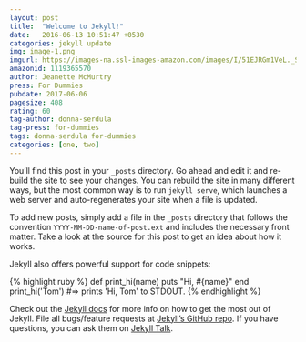 ```yaml
---
layout: post
title:  "Welcome to Jekyll!"
date:   2016-06-13 10:51:47 +0530
categories: jekyll update
img: image-1.png
imgurl: https://images-na.ssl-images-amazon.com/images/I/51EJRGm1VeL._SL200_.jpg
amazonid: 1119365570
author: Jeanette McMurtry
press: For Dummies
pubdate: 2017-06-06
pagesize: 408
rating: 60
tag-author: donna-serdula
tag-press: for-dummies
tags: donna-serdula for-dummies
categories: [one, two]
---
```

You’ll find this post in your `_posts` directory. Go ahead and edit it and re-build the site to see your changes. You can rebuild the site in many different ways, but the most common way is to run `jekyll serve`, which launches a web server and auto-regenerates your site when a file is updated.

To add new posts, simply add a file in the `_posts` directory that follows the convention `YYYY-MM-DD-name-of-post.ext` and includes the necessary front matter. Take a look at the source for this post to get an idea about how it works.

Jekyll also offers powerful support for code snippets:

{% highlight ruby %}
def print_hi(name)
  puts "Hi, #{name}"
end
print_hi('Tom')
#=> prints 'Hi, Tom' to STDOUT.
{% endhighlight %}

Check out the [Jekyll docs][jekyll-docs] for more info on how to get the most out of Jekyll. File all bugs/feature requests at [Jekyll’s GitHub repo][jekyll-gh]. If you have questions, you can ask them on [Jekyll Talk][jekyll-talk].

[jekyll-docs]: http://jekyllrb.com/docs/home
[jekyll-gh]:   https://github.com/jekyll/jekyll
[jekyll-talk]: https://talk.jekyllrb.com/
